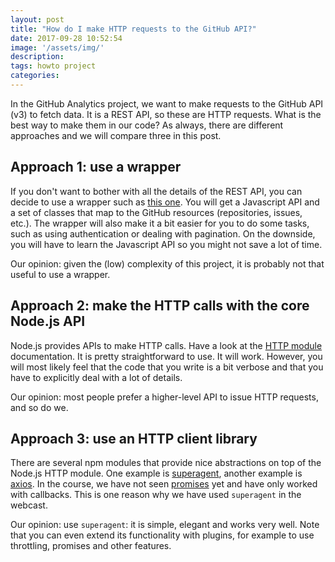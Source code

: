 ```yaml
---
layout: post
title: "How do I make HTTP requests to the GitHub API?"
date: 2017-09-28 10:52:54
image: '/assets/img/'
description:
tags: howto project
categories:
---
```


In the GitHub Analytics project, we want to make requests to the GitHub API (v3) to fetch data. It is a REST API, so these are HTTP requests. What is the best way to make them in our code? As always, there are different approaches and we will compare three in this post.

## Approach 1: use a wrapper

If you don't want to bother with all the details of the REST API, you can decide to use a wrapper such as [this one](https://www.npmjs.com/package/github). You will get a Javascript API and a set of classes that map to the GitHub resources (repositories, issues, etc.). The wrapper will also make it a bit easier for you to do some tasks, such as using authentication or dealing with pagination. On the downside, you will have to learn the Javascript API so you might not save a lot of time.

Our opinion: given the (low) complexity of this project, it is probably not that useful to use a wrapper.

## Approach 2: make the HTTP calls with the core Node.js API

Node.js provides APIs to make HTTP calls. Have a look at the [HTTP module](https://nodejs.org/api/http.html) documentation. It is pretty straightforward to use. It will work. However, you will most likely feel that the code that you write is a bit verbose and that you have to explicitly deal with a lot of details.

Our opinion: most people prefer a higher-level API to issue HTTP requests, and so do we.

## Approach 3: use an HTTP client library

There are several npm modules that provide nice abstractions on top of the Node.js HTTP module. One example is [superagent](https://www.npmjs.com/package/superagent), another example is [axios](https://www.npmjs.com/package/axios). In the course, we have not seen [promises](https://developer.mozilla.org/en-US/docs/Web/JavaScript/Reference/Global_Objects/Promise) yet and have only worked with callbacks. This is one reason why we have used `superagent` in the webcast.

Our opinion: use `superagent`: it is simple, elegant and works very well. Note that you can even extend its functionality with plugins, for example to use throttling, promises and other features.

